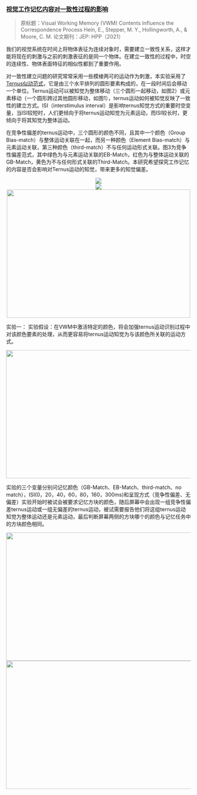 ### [**视觉工作记忆内容对一致性过程的影响**](https://mp.weixin.qq.com/s?__biz=MzIxNjE3OTUxNA==&mid=2247485062&idx=1&sn=4da605041fc12277d214edb91f259db3&chksm=978db0d3a0fa39c509e0b71700ca32ca1852c4ef6944dc8b311e6eb9eb9954652e63d1e07530&scene=126&sessionid=1618832940&key=b29dc7ac64daae53dc2b0b53c8b872a3f0b005bdf43dc39a0d01472b315d02c14726303860a121fafc60cebc0c37eed73dfe7fce6b5d6752cbecf00f7dc0f15e049bb2d742395f4550344a134b41d0853aca47819e335c5bd9dfc01f28cea2bfe37e66bb4c335c7138b68428c7fa1b1d4704f5de9af180ccb10f076f48800d4a&ascene=1&uin=NzE4NTkwNDg1&devicetype=Windows+10+x64&version=63000039&lang=zh_CN&exportkey=A1BfyOMuTafjteMeGl%2F%2Bm7k%3D&pass_ticket=ujf0jNYWvsOuHL4sz%2F0%2BSIu%2BNwv1PHo1QrV2Ov3lRexZ%2FRqVHCrLw5PXiHsMiCvU&wx_header=0)
>原标题：Visual Working Memory (VWM) Contents Influence the Correspondence Process
>Hein, E., Stepper, M. Y., Hollingworth, A., & Moore, C. M.
>论文期刊：JEP: HPP（2021）

我们的视觉系统在时间上将物体表征为连续对象时，需要建立一致性关系，这样才能将现在的刺激与之前的刺激表征的是同一个物体。在建立一致性的过程中，时空的连续性、物体表面特征的相似性都到了重要作用。

对一致性建立问题的研究常常采用一些模棱两可的运动作为刺激，本实验采用了[Ternus似动范式](https://en.wikipedia.org/wiki/Ternus_illusion)，它是由三个水平排列的圆形要素构成的，在一段时间后会移动一个单位。Ternus运动可以被知觉为整体移动（三个圆形一起移动，如图2）或元素移动（一个圆形跨过其他圆形移动，如图1），ternus运动如何被知觉反映了一致性的建立方式。ISI（interstimulus interval）是影响ternus知觉方式的重要时空变量，当ISI较短时，人们更倾向于将ternus运动知觉为元素运动，而ISI较长时，更倾向于将其知觉为整体运动。

在竞争性偏差的ternus运动中，三个圆形的颜色不同，且其中一个颜色（Group Bias-match）与整体运动关联在一起，而另一种颜色（Element Bias-match）与元素运动关联，第三种颜色（third-match）不与任何运动形式关联。图3为竞争性偏差范式，其中绿色为与元素运动关联的EB-Match，红色为与整体运动关联的GB-Match，黄色为不与任何形式关联的Third-Match。本研究希望探究工作记忆的内容是否会影响对Ternus运动的知觉，带来更多的知觉偏差。


<div align=center><img src="https://upload.wikimedia.org/wikipedia/commons/8/81/Element_motion_in_a_Ternus_display.gif" ></div>

<div align=center><img src="https://upload.wikimedia.org/wikipedia/commons/7/77/Group_motion_in_a_Ternus_display.gif" ></div>

<div align=center><img src="https://media.springernature.com/full/springer-static/image/art%3A10.3758%2Fs13414-018-1589-5/MediaObjects/13414_2018_1589_Fig1_HTML.png?as=webp"  height="350px" width="500px"></div>

实验一：
实验假设：在VWM中激活特定的颜色，将会加强ternus运动识别过程中对该颜色要素的处理，从而更容易将ternus运动知觉为与该颜色所关联的运动方式。

<div align=center><img src="https://user-images.githubusercontent.com/80901934/115237214-e2d40980-a14e-11eb-90d5-4bcb5acd64a6.png"  height="350px" width="600px" ></div>

实验的三个变量分别问记忆颜色（GB-Match、EB-Match、third-match、no match），ISI(0，20，40，60，80，160，300ms)和呈现方式（竞争性偏差、无偏差）实验开始时被试会被要求记忆方块的颜色，随后屏幕中会出现一组竞争性偏差ternus运动或一组无偏差的ternus运动，被试需要报告他们将这组ternus运动知觉为整体运动还是元素运动，最后判断屏幕两侧的方块哪个的颜色与记忆任务中的方块颜色相同。

<div align=center><img src="https://user-images.githubusercontent.com/80901934/115233813-efeef980-a14a-11eb-80f8-f583c7221d88.png"  height="350px" width="600px" ></div>

<div align=center><img src="https://user-images.githubusercontent.com/80901934/115237804-92a97700-a14f-11eb-9cff-de230e2d86c9.png"  height="350px" width="600px" ></div>
